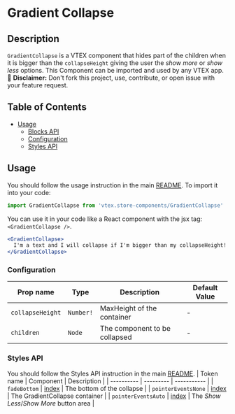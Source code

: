 # Gradient Collapse
## Description
`GradientCollapse` is a VTEX component that hides part of the children when it is bigger than the `collapseHeight` giving the user the _show more_ or _show less_ options. This Component can be imported and used by any VTEX app.
:loudspeaker: **Disclaimer:** Don't fork this project, use, contribute, or open issue with your feature request.
## Table of Contents
- [Usage](#usage)
  - [Blocks API](#blocks-api)
  - [Configuration](#configuration)
  - [Styles API](#styles-api)
## Usage
You should follow the usage instruction in the main [README](https://github.com/vtex-apps/store-components/blob/master/README.md#usage).
To import it into your code: 
```js
import GradientCollapse from 'vtex.store-components/GradientCollapse'
```
You can use it in your code like a React component with the jsx tag: `<GradientCollapse />`. 
```jsx
<GradientCollapse> 
  I'm a text and I will collapse if I'm bigger than my collapseHeight!
</GradientCollapse>
```
### Configuration
| Prop name | Type | Description | Default Value |
| --------- | ---- | ----------- | ----------- |
| `collapseHeight` | `Number!` | MaxHeight of the container | -
| `children` | `Node` | The component to be collapsed | -
### Styles API
You should follow the Styles API instruction in the main [README](https://github.com/vtex-apps/store-components/blob/master/README.md#styles-api).
| Token name | Component | Description |
| ---------- | --------- | ----------- |
| `fadeBottom` | [index](https://github.com/vtex-apps/store-components/blob/master/react/components/GradientCollapse/index.js) | The bottom of the collapse |
| `pointerEventsNone` | [index](https://github.com/vtex-apps/store-components/blob/master/react/components/GradientCollapse/index.js) | The GradientCollapse container |
| `pointerEventsAuto` | [index](https://github.com/vtex-apps/store-components/blob/master/react/components/GradientCollapse/index.js) | The _Show Less_/_Show More_ button area |